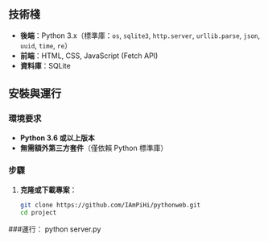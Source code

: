 ## 技術棧
- **後端**：Python 3.x（標準庫：`os`, `sqlite3`, `http.server`, `urllib.parse`, `json`, `uuid`, `time`, `re`）
- **前端**：HTML, CSS, JavaScript (Fetch API)
- **資料庫**：SQLite

## 安裝與運行

### 環境要求
- **Python 3.6 或以上版本**
- **無需額外第三方套件**（僅依賴 Python 標準庫）

### 步驟
1. **克隆或下載專案**：
   ```bash
   git clone https://github.com/IAmPiHi/pythonweb.git
   cd project
###運行：
python server.py
   
